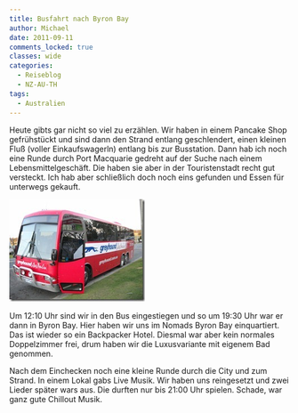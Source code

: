 ```yaml
---
title: Busfahrt nach Byron Bay
author: Michael
date: 2011-09-11
comments_locked: true
classes: wide
categories:
  - Reiseblog
  - NZ-AU-TH
tags:
  - Australien
---
```


<p>Heute gibts gar nicht so viel zu erz&auml;hlen. Wir haben in einem Pancake Shop gefr&uuml;hst&uuml;ckt und sind dann den Strand entlang geschlendert, einen kleinen Flu&szlig; (voller Einkaufswagerln) entlang bis zur Busstation. Dann hab ich noch eine Runde durch Port Macquarie gedreht auf der Suche nach einem Lebensmittelgesch&auml;ft. Die haben sie aber in der Touristenstadt recht gut versteckt. Ich hab aber schlie&szlig;lich doch noch eins gefunden und Essen f&uuml;r unterwegs gekauft.</p>
<p><a href="/assets/images/2011/09/DSCN2222.jpg"><img src="/assets/images/2011/09/DSCN2222_thumb.jpg" width="244" height="184" alt="DSCN2222" border="0" /></a></p>
<p>Um 12:10 Uhr sind wir in den Bus eingestiegen und so um 19:30 Uhr war er dann in Byron Bay. Hier haben wir uns im Nomads Byron Bay einquartiert. Das ist wieder so ein Backpacker Hotel. Diesmal war aber kein normales Doppelzimmer frei, drum haben wir die Luxusvariante mit eigenem Bad genommen.</p>
<p>Nach dem Einchecken noch eine kleine Runde durch die City und zum Strand. In einem Lokal gabs Live Musik. Wir haben uns reingesetzt und zwei Lieder sp&auml;ter wars aus. Die durften nur bis 21:00 Uhr spielen. Schade, war ganz gute Chillout Musik.</p>
